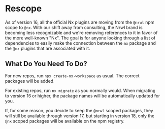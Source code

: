 # Rescope

As of version 16, all the official Nx plugins are moving from the `@nrwl` npm scope to `@nx`. With our shift away from consulting, the Nrwl brand is becoming less recognizable and we're removing references to it in favor of the more well-known "Nx". The goal is for anyone looking through a list of dependencies to easily make the connection between the `nx` package and the `@nx` plugins that are associated with it.

## What Do You Need To Do?

For new repos, run `npx create-nx-workspace` as usual. The correct packages will be added.

For existing repos, run `nx migrate` as you normally would. When migrating to version 16 or higher, the package names will be automatically updated for you.

If, for some reason, you decide to keep the `@nrwl` scoped packages, they will still be available through version 17, but starting in version 18, only the `@nx` scoped packages will be available on the npm registry.
